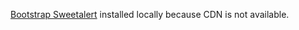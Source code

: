 [Bootstrap Sweetalert](https://github.com/lipis/bootstrap-sweetalert) installed locally because CDN is not available.
